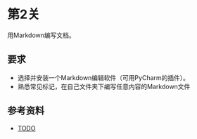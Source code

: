 # 第2关

用Markdown编写文档。

## 要求

- 选择并安装一个Markdown编辑软件（可用PyCharm的插件）。
- 熟悉常见标记，在自己文件夹下编写任意内容的Markdown文件

## 参考资料

- [TODO](url)
